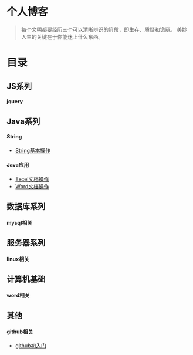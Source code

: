 # 个人博客

> 每个文明都要经历三个可以清晰辨识的阶段，即生存、质疑和诡辩。
> 美妙人生的关键在于你能迷上什么东西。

# 目录

## JS系列
#### jquery

## Java系列
#### String
* [String基本操作](https://github.com/thinkuncle/thinkuncle.github.io/issues)

#### Java应用
* [Excel文档操作](https://github.com/thinkuncle/thinkuncle.github.io/issues)
* [Word文档操作](https://github.com/thinkuncle/thinkuncle.github.io/issues)

## 数据库系列
####  mysql相关

## 服务器系列
#### linux相关

## 计算机基础
#### word相关

## 其他
#### github相关
* [github初入门](https://github.com/thinkuncle/thinkuncle.github.io/issues/2)

